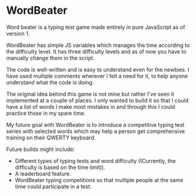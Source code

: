 # WordBeater
Word beater is a typing test game made entirely in pure JavaScript as of version 1. 

WordBeater has simple JS variables which manages the time according to the difficulty level. It has three difficulty levels and as of now you have to manually change them in the script.

The code is well-written and is easy to understand even for the newbies. I have used multiple comments wherever I felt a need for it, to help anyone understand what the code is doing. 

The original idea behind this game is not mine but rather I've seen it implemented at a couple of places. I only wanted to build it so that I could have a list of words I make most mistakes in and through this I could practice those in my spare time. 

My future goal with WordBeater is to introduce a competitive typing test series with selected words which may help a person get comprehensive training on their QWERTY keyboard. 

Future builds might include:

- Different types of typing tests and word difficulty ((Currently, the difficulty is based on the time limit)).
- A leaderboard feature.
- WordBeater typing competitions so that multiple people at the same time could participate in a test.
